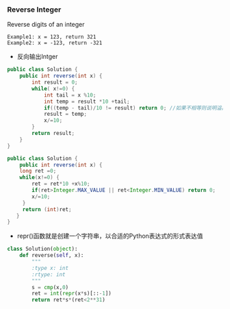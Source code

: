 ### Reverse Integer

Reverse digits of an integer

``` 
Example1: x = 123, return 321
Example2: x = -123, return -321
```
* 反向输出Intger

``` java
public class Solution {
    public int reverse(int x) {
        int result = 0;
        while( x!=0) {
            int tail = x %10;
            int temp = result *10 +tail;
            if((temp - tail)/10 != result) return 0; //如果不相等则说明溢出
            result = temp;
            x/=10;
        }
        return result;
    }
} 
```
``` java
public class Solution {
    public int reverse(int x) {
    long ret =0;
    while(x!=0) {
        ret = ret*10 +x%10;
        if(ret>Integer.MAX_VALUE || ret<Integer.MIN_VALUE) return 0;
        x/=10;
     }
     return (int)ret;
   }
}
```
* repr()函数就是创建一个字符串，以合适的Python表达式的形式表达值
``` python
class Solution(object):
    def reverse(self, x):
        """
        :type x: int
        :rtype: int
        """
        s = cmp(x,0)
        ret = int(repr(x*s)[::-1])
        return ret*s*(ret<2**31)
        
```